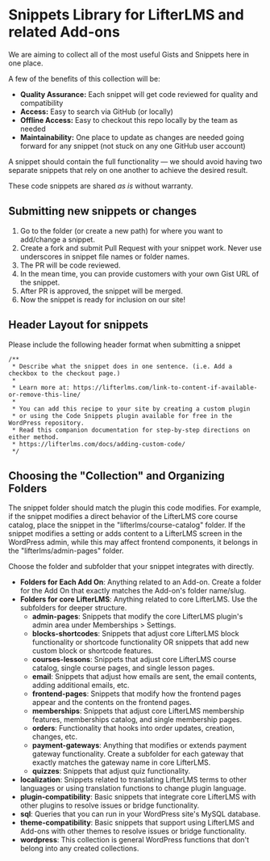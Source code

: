 # Snippets Library for LifterLMS and related Add-ons

We are aiming to collect all of the most useful Gists and Snippets here in one place.

A few of the benefits of this collection will be:

* **Quality Assurance:** Each snippet will get code reviewed for quality and compatibility
* **Access:** Easy to search via GitHub (or locally)
* **Offline Access:** Easy to checkout this repo locally by the team as needed
* **Maintainability:** One place to update as changes are needed going forward for any snippet (not stuck on any one GitHub user account)

A snippet should contain the full functionality — we should avoid having two separate snippets that rely on one another to achieve the desired result.

These code snippets are shared *as is* without warranty. 

## Submitting new snippets or changes

1. Go to the folder (or create a new path) for where you want to add/change a snippet.
2. Create a fork and submit Pull Request with your snippet work. Never use underscores in snippet file names or folder names.
3. The PR will be code reviewed.
4. In the mean time, you can provide customers with your own Gist URL of the snippet.
5. After PR is approved, the snippet will be merged.
6. Now the snippet is ready for inclusion on our site!

## Header Layout for snippets
Please include the following header format when submitting a snippet
```
/**
 * Describe what the snippet does in one sentence. (i.e. Add a checkbox to the checkout page.)
 *
 * Learn more at: https://lifterlms.com/link-to-content-if-available-or-remove-this-line/
 *
 * You can add this recipe to your site by creating a custom plugin
 * or using the Code Snippets plugin available for free in the WordPress repository.
 * Read this companion documentation for step-by-step directions on either method.
 * https://lifterlms.com/docs/adding-custom-code/
 */
```

## Choosing the "Collection" and Organizing Folders

The snippet folder should match the plugin this code modifies. For example, if the snippet modifies a direct behavior of the LifterLMS core course catalog, place the snippet in the "lifterlms/course-catalog" folder. If the snippet modifies a setting or adds content to a LifterLMS screen in the WordPress admin, while this may affect frontend components, it belongs in the "lifterlms/admin-pages" folder.

Choose the folder and subfolder that your snippet integrates with directly.

- **Folders for Each Add On**: Anything related to an Add-on. Create a folder for the Add On that exactly matches the Add-on's folder name/slug.
- **Folders for core LifterLMS**: Anything related to core LifterLMS. Use the subfolders for deeper structure.
	- **admin-pages**: Snippets that modify the core LifterLMS plugin's admin area under Memberships > Settings.
	- **blocks-shortcodes**: Snippets that adjust core LifterLMS block functionality or shortcode functionality OR snippets that add new custom block or shortcode features.
	- **courses-lessons**: Snippets that adjust core LifterLMS course catalog, single course pages, and single lesson pages.
	- **email**: Snippets that adjust how emails are sent, the email contents, adding additional emails, etc.
	- **frontend-pages**: Snippets that modify how the frontend pages appear and the contents on the frontend pages.
	- **memberships**: Snippets that adjust core LifterLMS membership features, memberships catalog, and single membership pages.
	- **orders**: Functionality that hooks into order updates, creation, changes, etc.
	- **payment-gateways**: Anything that modifies or extends payment gateway functionality. Create a subfolder for each gateway that exactly matches the gateway name in core LifterLMS.
	- **quizzes**: Snippets that adjust quiz functionality.
- **localization**: Snippets related to translating LifterLMS terms to other languages or using translation functions to change plugin language.
- **plugin-compatibility**: Basic snippets that integrate core LifterLMS with other plugins to resolve issues or bridge functionality.
- **sql**: Queries that you can run in your WordPress site's MySQL database.
- **theme-compatibility**: Basic snippets that support using LifterLMS and Add-ons with other themes to resolve issues or bridge functionality.
- **wordpress**: This collection is general WordPress functions that don't belong into any created collections. 
